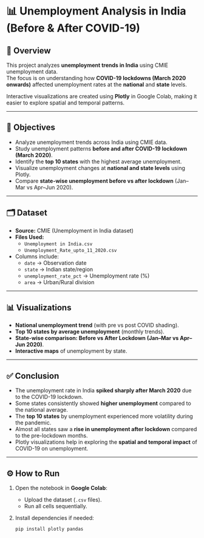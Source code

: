 # 📊 Unemployment Analysis in India (Before & After COVID-19)

## 📌 Overview
This project analyzes **unemployment trends in India** using CMIE unemployment data.  
The focus is on understanding how **COVID-19 lockdowns (March 2020 onwards)** affected unemployment rates at the **national** and **state** levels.  

Interactive visualizations are created using **Plotly** in Google Colab, making it easier to explore spatial and temporal patterns.

---

## 🎯 Objectives
- Analyze unemployment trends across India using CMIE data.  
- Study unemployment patterns **before and after COVID-19 lockdown (March 2020)**.  
- Identify the **top 10 states** with the highest average unemployment.  
- Visualize unemployment changes at **national and state levels** using Plotly.  
- Compare **state-wise unemployment before vs after lockdown** (Jan–Mar vs Apr–Jun 2020).  

---

## 🗂 Dataset
- **Source:** CMIE (Unemployment in India dataset)  
- **Files Used:**
  - `Unemployment in India.csv`  
  - `Unemployment_Rate_upto_11_2020.csv`  
- Columns include:
  - `date` → Observation date  
  - `state` → Indian state/region  
  - `unemployment_rate_pct` → Unemployment rate (%)  
  - `area` → Urban/Rural division  

---

## 📊 Visualizations
- **National unemployment trend** (with pre vs post COVID shading).  
- **Top 10 states by average unemployment** (monthly trends).  
- **State-wise comparison: Before vs After Lockdown (Jan–Mar vs Apr–Jun 2020)**.  
- **Interactive maps** of unemployment by state.  

---

## ✅ Conclusion
- The unemployment rate in India **spiked sharply after March 2020** due to the COVID-19 lockdown.  
- Some states consistently showed **higher unemployment** compared to the national average.  
- The **top 10 states** by unemployment experienced more volatility during the pandemic.  
- Almost all states saw a **rise in unemployment after lockdown** compared to the pre-lockdown months.  
- Plotly visualizations help in exploring the **spatial and temporal impact** of COVID-19 on unemployment.  

---

## ⚙️ How to Run
1. Open the notebook in **Google Colab**:  
   - Upload the dataset (`.csv` files).  
   - Run all cells sequentially.  

2. Install dependencies if needed:
   ```bash
   pip install plotly pandas
